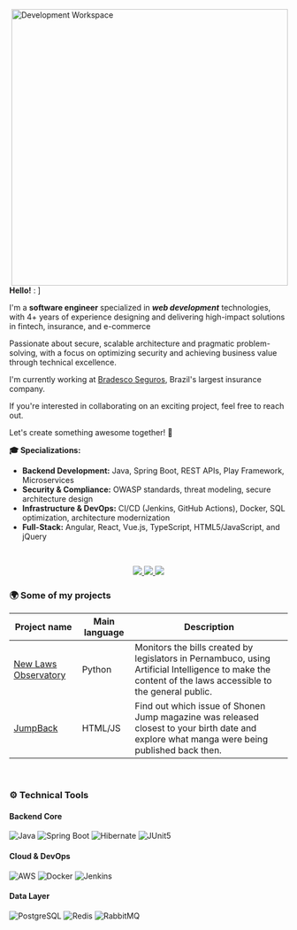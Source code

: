 <img src="https://files.catbox.moe/grnwxe.svg" min-width="300px" max-width="500px" width="500px" align="right" alt="Development Workspace">

<div align="left">
  <p><b>Hello!</b> : ] </p>
  <p>I'm a <b>software engineer</b> specialized in <b><i>web development</i></b> technologies, with 4+ years of experience designing and delivering high-impact solutions in fintech, insurance, and e-commerce</p> 
  <p>Passionate about secure, scalable architecture and pragmatic problem-solving, with a focus on optimizing security and achieving business value through technical excellence.</p>
  <p>I'm currently working at <a href="https://www.bradescoseguros.com.br">Bradesco Seguros</a>, Brazil's largest insurance company.</p>
  <p>If you're interested in collaborating on an exciting project, feel free to reach out.</p>
  <p>Let's create something awesome together! 🚀</p>

  <p><b>🎓 Specializations:</b></p>
  <ul>
    <li><b>Backend Development:</b> Java, Spring Boot, REST APIs, Play Framework, Microservices</li>
    <li><b>Security & Compliance:</b> OWASP standards, threat modeling, secure architecture design</li>
    <li><b>Infrastructure & DevOps:</b> CI/CD (Jenkins, GitHub Actions), Docker, SQL optimization, architecture modernization</li>
    <li><b>Full-Stack:</b> Angular, React, Vue.js, TypeScript, HTML5/JavaScript, and jQuery</li>
  </ul>
  </br>
  <p align="center">
    <a href="https://www.linkedin.com/in/ruhan-herlisson/">
      <img src="https://img.shields.io/badge/-LinkedIn-0072b1?style=for-the-badge&logo=linkedin&logoColor=white">
    </a>
    <a href="mailto:ruhanmonte.dev@gmail.com">
      <img src="https://img.shields.io/badge/-Gmail-EA4335?style=for-the-badge&logo=Gmail&logoColor=white">
    </a>
    <a href="https://calendar.app.google/99yey4sNeFUYR7ii8">
      <img src="https://img.shields.io/badge/-Schedule_Call-4285F4?style=for-the-badge&logo=GoogleMeet&logoColor=white">
    </a>
  </p>
</div>

### 🌍 Some of my projects

Project name | Main language | Description
-------------|---------------|-----------
[New Laws Observatory](https://github.com/oliverbot/ProjetosLeisPernambuco) | Python | Monitors the bills created by legislators in Pernambuco, using Artificial Intelligence to make the content of the laws accessible to the general public.
[JumpBack](https://github.com/oliverbot/wsj_birthdate) | HTML/JS | Find out which issue of Shonen Jump magazine was released closest to your birth date and explore what manga were being published back then.

</br>

### ⚙ Technical Tools

#### **Backend Core**
![Java](https://img.shields.io/badge/Java-ED8B00?style=for-the-badge&logo=openjdk&logoColor=white)
![Spring Boot](https://img.shields.io/badge/Spring_Boot-6DB33F?style=for-the-badge&logo=springboot&logoColor=white)
![Hibernate](https://img.shields.io/badge/Hibernate-59666C?style=for-the-badge&logo=hibernate&logoColor=white)
![JUnit5](https://img.shields.io/badge/JUnit5-25A162?style=for-the-badge&logo=junit5&logoColor=white)

#### **Cloud & DevOps**
![AWS](https://img.shields.io/badge/AWS-232F3E?style=for-the-badge&logo=amazonwebservices&logoColor=white)
![Docker](https://img.shields.io/badge/Docker-2496ED?style=for-the-badge&logo=docker&logoColor=white)
![Jenkins](https://img.shields.io/badge/Jenkins-D24939?style=for-the-badge&logo=jenkins&logoColor=white)

#### **Data Layer**
![PostgreSQL](https://img.shields.io/badge/PostgreSQL-4169E1?style=for-the-badge&logo=postgresql&logoColor=white)
![Redis](https://img.shields.io/badge/Redis-47A248?style=for-the-badge&logo=redis&logoColor=white)
![RabbitMQ](https://img.shields.io/badge/RabbitMQ-231F20?style=for-the-badge&logo=rabbitmq&logoColor=white)
